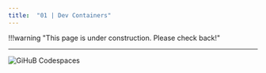 ```yaml
---
title:  "01 | Dev Containers"
---
```


!!!warning "This page is under construction. Please check back!"

---

![GiHuB Codespaces](https://docs.github.com/assets/cb-77061/mw-1440/images/help/codespaces/codespaces-diagram.webp)